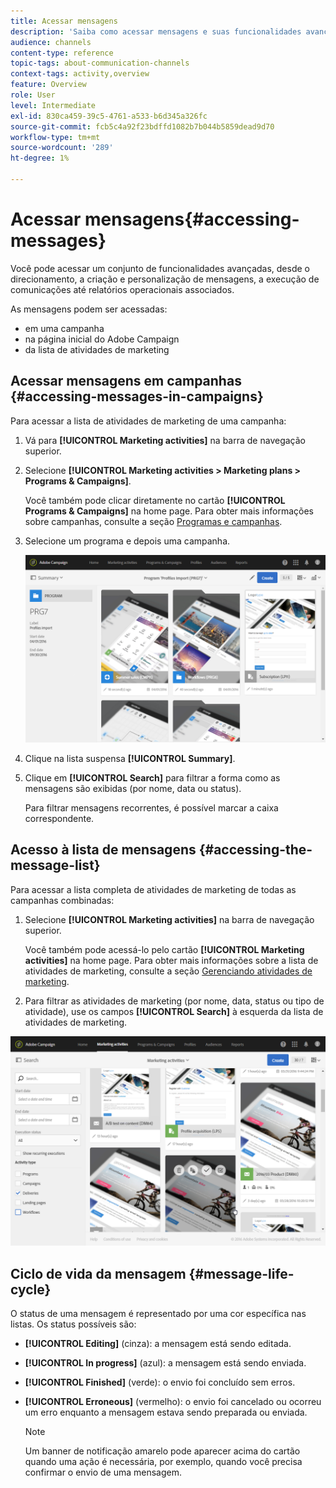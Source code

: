 ```yaml
---
title: Acessar mensagens
description: 'Saiba como acessar mensagens e suas funcionalidades avançadas: criação, direcionamento, personalização, execução e relatórios.'
audience: channels
content-type: reference
topic-tags: about-communication-channels
context-tags: activity,overview
feature: Overview
role: User
level: Intermediate
exl-id: 830ca459-39c5-4761-a533-b6d345a326fc
source-git-commit: fcb5c4a92f23bdffd1082b7b044b5859dead9d70
workflow-type: tm+mt
source-wordcount: '289'
ht-degree: 1%

---
```


# Acessar mensagens{#accessing-messages}

Você pode acessar um conjunto de funcionalidades avançadas, desde o direcionamento, a criação e personalização de mensagens, a execução de comunicações até relatórios operacionais associados.

As mensagens podem ser acessadas:

* em uma campanha
* na página inicial do Adobe Campaign
* da lista de atividades de marketing

## Acessar mensagens em campanhas {#accessing-messages-in-campaigns}

Para acessar a lista de atividades de marketing de uma campanha:

1. Vá para **[!UICONTROL Marketing activities]** na barra de navegação superior.
1. Selecione **[!UICONTROL Marketing activities > Marketing plans > Programs & Campaigns]**.

   Você também pode clicar diretamente no cartão **[!UICONTROL Programs & Campaigns]** na home page. Para obter mais informações sobre campanhas, consulte a seção [Programas e campanhas](../../start/using/programs-and-campaigns.md).

1. Selecione um programa e depois uma campanha.

   ![](assets/delivery_list_1.png)

1. Clique na lista suspensa **[!UICONTROL Summary]**.
1. Clique em **[!UICONTROL Search]** para filtrar a forma como as mensagens são exibidas (por nome, data ou status).

   Para filtrar mensagens recorrentes, é possível marcar a caixa correspondente.

## Acesso à lista de mensagens {#accessing-the-message-list}

Para acessar a lista completa de atividades de marketing de todas as campanhas combinadas:

1. Selecione **[!UICONTROL Marketing activities]** na barra de navegação superior.

   Você também pode acessá-lo pelo cartão **[!UICONTROL Marketing activities]** na home page. Para obter mais informações sobre a lista de atividades de marketing, consulte a seção [Gerenciando atividades de marketing](../../start/using/marketing-activities.md#creating-a-marketing-activity).

1. Para filtrar as atividades de marketing (por nome, data, status ou tipo de atividade), use os campos **[!UICONTROL Search]** à esquerda da lista de atividades de marketing.

![](assets/delivery_list_2.png)

## Ciclo de vida da mensagem {#message-life-cycle}

O status de uma mensagem é representado por uma cor específica nas listas. Os status possíveis são:

* **[!UICONTROL Editing]** (cinza): a mensagem está sendo editada.
* **[!UICONTROL In progress]** (azul): a mensagem está sendo enviada.
* **[!UICONTROL Finished]** (verde): o envio foi concluído sem erros.
* **[!UICONTROL Erroneous]** (vermelho): o envio foi cancelado ou ocorreu um erro enquanto a mensagem estava sendo preparada ou enviada.

  >[!NOTE]
  >
  >Um banner de notificação amarelo pode aparecer acima do cartão quando uma ação é necessária, por exemplo, quando você precisa confirmar o envio de uma mensagem.
